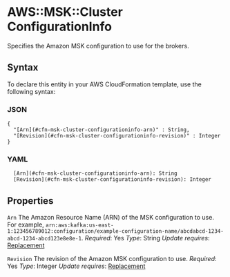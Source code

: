 # AWS::MSK::Cluster ConfigurationInfo<a name="aws-properties-msk-cluster-configurationinfo"></a>

Specifies the Amazon MSK configuration to use for the brokers\.

## Syntax<a name="aws-properties-msk-cluster-configurationinfo-syntax"></a>

To declare this entity in your AWS CloudFormation template, use the following syntax:

### JSON<a name="aws-properties-msk-cluster-configurationinfo-syntax.json"></a>

```
{
  "[Arn](#cfn-msk-cluster-configurationinfo-arn)" : String,
  "[Revision](#cfn-msk-cluster-configurationinfo-revision)" : Integer
}
```

### YAML<a name="aws-properties-msk-cluster-configurationinfo-syntax.yaml"></a>

```
  [Arn](#cfn-msk-cluster-configurationinfo-arn): String
  [Revision](#cfn-msk-cluster-configurationinfo-revision): Integer
```

## Properties<a name="aws-properties-msk-cluster-configurationinfo-properties"></a>

`Arn`  <a name="cfn-msk-cluster-configurationinfo-arn"></a>
The Amazon Resource Name \(ARN\) of the MSK configuration to use\. For example, `arn:aws:kafka:us-east-1:123456789012:configuration/example-configuration-name/abcdabcd-1234-abcd-1234-abcd123e8e8e-1`\.
*Required*: Yes
*Type*: String
*Update requires*: [Replacement](https://docs.aws.amazon.com/AWSCloudFormation/latest/UserGuide/using-cfn-updating-stacks-update-behaviors.html#update-replacement)

`Revision`  <a name="cfn-msk-cluster-configurationinfo-revision"></a>
The revision of the Amazon MSK configuration to use\.
*Required*: Yes
*Type*: Integer
*Update requires*: [Replacement](https://docs.aws.amazon.com/AWSCloudFormation/latest/UserGuide/using-cfn-updating-stacks-update-behaviors.html#update-replacement)

